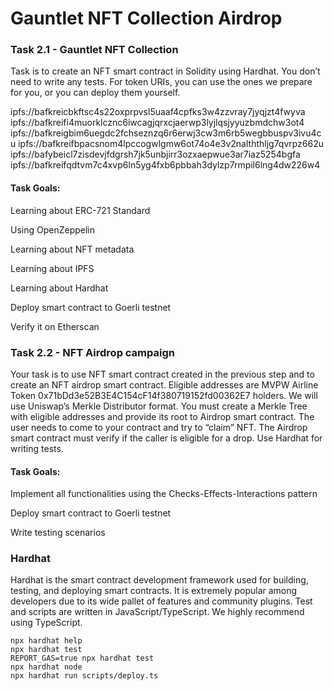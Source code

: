 # Gauntlet NFT Collection Airdrop

### Task 2.1 - Gauntlet NFT Collection

Task is to create an NFT smart contract in Solidity using Hardhat. You don’t need to write any tests. For token URIs, you can use the ones we prepare for you, or you can deploy them yourself.

ipfs://bafkreicbkftsc4s22oxprpvsl5uaaf4cpfks3w4zzvray7jyqjzt4fwyva
ipfs://bafkreifi4muorklcznc6iwcagjqrxcjaerwp3lyjlqsjyyuzbmdchw3ot4
ipfs://bafkreigbim6uegdc2fchseznzq6r6erwj3cw3m6rb5wegbbuspv3ivu4cu
ipfs://bafkreifbpacsnom4lpccogwlgmw6ot74o4e3v2nalththljg7qvrpz662u
ipfs://bafybeicl7zisdevjfdgrsh7jk5unbjirr3ozxaepwue3ar7iaz5254bgfa
ipfs://bafkreifqdtvm7c4xvp6ln5yg4fxb6pbbah3dylzp7rmpil6lng4dw226w4

#### Task Goals:

Learning about ERC-721 Standard

Using OpenZeppelin

Learning about NFT metadata

Learning about IPFS

Learning about Hardhat

Deploy smart contract to Goerli testnet

Verify it on Etherscan

### Task 2.2 - NFT Airdrop campaign

Your task is to use NFT smart contract created in the previous step and to create an NFT airdrop smart contract. Eligible addresses are MVPW Airline Token 0x71bDd3e52B3E4C154cF14f380719152fd00362E7 holders. We will use Uniswap’s Merkle Distributor format. You must create a Merkle Tree with eligible addresses and provide its root to Airdrop smart contract. The user needs to come to your contract and try to “claim” NFT. The Airdrop smart contract must verify if the caller is eligible for a drop.
Use Hardhat for writing tests.

#### Task Goals:

Implement all functionalities using the Checks-Effects-Interactions pattern

Deploy smart contract to Goerli testnet

Write testing scenarios

### Hardhat

Hardhat is the smart contract development framework used for building, testing, and deploying smart contracts. It is extremely popular among developers due to its wide pallet of features and community plugins. Test and scripts are written in JavaScript/TypeScript. We highly recommend using TypeScript.

```shell
npx hardhat help
npx hardhat test
REPORT_GAS=true npx hardhat test
npx hardhat node
npx hardhat run scripts/deploy.ts
```
